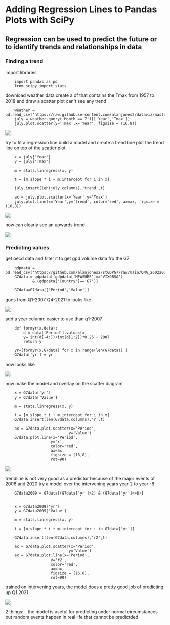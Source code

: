 # Adding Regression Lines to Pandas Plots with SciPy

## Regression can be used to predict the future or to identify trends and relationships in data



### Finding a trend

import libraries

        import pandas as pd
        from scipy import stats

download weather data
create a df that contains the Tmax from 1957 to 2018 and draw a scatter plot
can't see any trend

        weather = pd.read_csv('https://raw.githubusercontent.com/alanjones2/dataviz/master/londonweather.csv')
        july = weather.query('Month == 7')[['Year','Tmax']]
        july.plot.scatter(y='Tmax',x='Year', figsize = (16,8))

![](images/tmax-scatter.png)

try to fit a regression line
build a model and create a trend line
plot the trend line on top of the scatter plot

        x = july['Year']
        y = july['Tmax']

        m = stats.linregress(x, y)

        t = [m.slope * i + m.intercept for i in x]

        july.insert(len(july.columns),'trend',t)

        ax = july.plot.scatter(x='Year',y='Tmax')
        july.plot.line(x='Year',y='trend', color='red', ax=ax, figsize = (16,8))


![](images/scatterwithtrendline.png)

now can clearly see an upwards trend 

![](images/df-trendline.png)

### Predicting values

get oecd data and filter it to get gpd volume data fro the G7

        gdpdata = pd.read_csv('https://github.com/alanjones2/stGDPG7/raw/main/QNA_26022022111050612.csv')
        G7data = gdpdata[(gdpdata['MEASURE']=='VIXOBSA') 
                & (gdpdata['Country']=='G7')]
        
        G7data=G7data[['Period','Value']]

goes from Q1-2007 Q4-2021 to looks like

![](images/g7df.png)

add a year column: easier to use than q1-2007

        def formyr(x,data):
            d = data['Period'].values[x]
            y= int(d[-4:])+int(d[1:2])*0.25 - 2007
            return y   

        yr=[formyr(x,G7data) for x in range(len(G7data)) ]
        G7data['yr'] = yr

now looks like

![](images/g7dfwithyr.png)

now make the model and overlay on the scatter diagram

        x = G7data['yr']
        y = G7data['Value']

        m = stats.linregress(x, y)

        t = [m.slope * i + m.intercept for i in x]
        G7data.insert(len(G7data.columns),'r',t)

        ax = G7data.plot.scatter(x='Period',
                                y='Value')
        G7data.plot.line(x='Period',
                        y='r', 
                        color='red', 
                        ax=ax, 
                        figsize = (16,8), 
                        rot=90)

![](images/g7scatterwithtrend1.png)

trendline is not very good as a predictor because of the major events of 2008 and 2020
try a model over the intervening years year 2 to year -8

        G7data2009 = G7data[(G7data['yr']>2) & (G7data['yr']<=8)]


        x = G7data2009['yr']
        y = G7data2009['Value']

        m = stats.linregress(x, y)

        t = [m.slope * i + m.intercept for i in G7data['yr']]

        G7data.insert(len(G7data.columns),'r2',t)

        ax = G7data.plot.scatter(x='Period',
                                y='Value')
        ax = G7data.plot.line(x='Period',
                        y='r2', 
                        color='red', 
                        ax=ax, 
                        figsize = (16,8), 
                        rot=90)

trained on intervening years, the model does a pretty good job of predicting up Q1 2021 

![](images/g7scatterwithtrend2.png)

2 things:
    - the model is useful for predicting under normal circumstances
    - but random events happen in real life that cannot be predictded